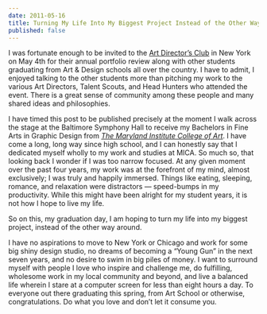 ```yaml
---
date: 2011-05-16
title: Turning My Life Into My Biggest Project Instead of the Other Way Around
published: false
---
```


I was fortunate enough to be invited to the [Art Director’s Club](http://www.adcglobal.org/ "Art Director's Club") in New York on May 4th for their annual portfolio review along with other students graduating from Art & Design schools all over the country. I have to admit, I enjoyed talking to the other students more than pitching my work to the various Art Directors, Talent Scouts, and Head Hunters who attended the event. There is a great sense of community among these people and many shared ideas and philosophies.

I have timed this post to be published precisely at the moment I walk across the stage at the Baltimore Symphony Hall to receive my Bachelors in Fine Arts in Graphic Design from [_The Maryland Institute College of Art_](http://www.mica.edu/ "MICA"). I have come a long, long way since high school, and I can honestly say that I dedicated myself wholly to my work and studies at MICA. So much so, that looking back I wonder if I was too narrow focused. At any given moment over the past four years, my work was at the forefront of my mind, almost exclusively; I was truly and happily immersed. Things like eating, sleeping, romance, and relaxation were distractors — speed-bumps in my productivity. While this might have been alright for my student years, it is not how I hope to live my life.

So on this, my graduation day, I am hoping to turn my life into my biggest project, instead of the other way around.

I have no aspirations to move to New York or Chicago and work for some big shiny design studio, no dreams of becoming a “Young Gun” in the next seven years, and no desire to swim in big piles of money. I want to surround myself with people I love who inspire and challenge me, do fulfilling, wholesome work in my local community and beyond, and live a balanced life wherein I stare at a computer screen for less than eight hours a day.
To everyone out there graduating this spring, from Art School or otherwise, congratulations. Do what you love and don’t let it consume you.
